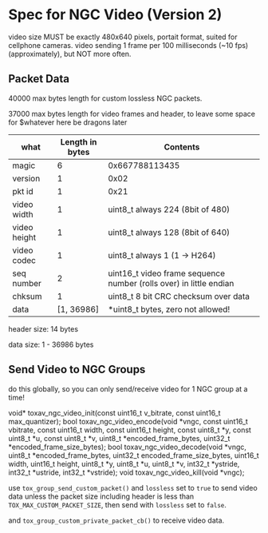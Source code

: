 
# Spec for NGC Video (Version 2)

video size MUST be exactly 480x640 pixels, portait format, suited for cellphone cameras.
video sending 1 frame per 100 milliseconds (~10 fps) (approximately), but NOT more often.

## Packet Data

   40000 max bytes length for custom lossless NGC packets.

   37000 max bytes length for video frames and header, to leave some space for $whatever here be dragons later




| what          | Length in bytes| Contents                                                            |
|------         |--------        |------------------                                                   |
| magic         |       6        |  0x667788113435                                                     |
| version       |       1        |  0x02                                                               |
| pkt id        |       1        |  0x21                                                               |
| video width   |       1        |  uint8_t always 224 (8bit of 480)                                   |
| video height  |       1        |  uint8_t always 128 (8bit of 640)                                   |
| video codec   |       1        |  uint8_t always 1  (1 -> H264)                                      |
| seq number    |       2        |  uint16_t video frame sequence number (rolls over) in little endian |
| chksum        |       1        |  uint8_t 8 bit CRC checksum over data                               |
| data          |[1, 36986]      |  *uint8_t  bytes, zero not allowed!                                 |


header size: 14 bytes

data   size: 1 - 36986 bytes

## Send Video to NGC Groups

do this globally, so you can only send/receive video for 1 NGC group at a time!

void* toxav_ngc_video_init(const uint16_t v_bitrate, const uint16_t max_quantizer);
bool toxav_ngc_video_encode(void *vngc, const uint16_t vbitrate, const uint16_t width, const uint16_t height,
                            const uint8_t *y, const uint8_t *u, const uint8_t *v,
                            uint8_t *encoded_frame_bytes, uint32_t *encoded_frame_size_bytes);
bool toxav_ngc_video_decode(void *vngc, uint8_t *encoded_frame_bytes, uint32_t encoded_frame_size_bytes,
                            uint16_t width, uint16_t height,
                            uint8_t *y, uint8_t *u, uint8_t *v,
                            int32_t *ystride, int32_t *ustride, int32_t *vstride);
void toxav_ngc_video_kill(void *vngc);


use `tox_group_send_custom_packet()` and `lossless` set to `true` to send video data
unless the packet size including header is less than `TOX_MAX_CUSTOM_PACKET_SIZE`,
then send with `lossless` set to `false`.

and `tox_group_custom_private_packet_cb()` to receive video data.






